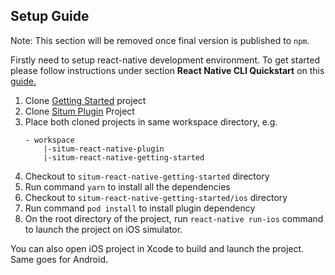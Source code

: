 ## Setup Guide
Note: This section will be removed once final version is published to `npm`.

Firstly need to setup react-native development environment. To get started please follow instructions under section **React Native CLI Quickstart** on this [guide.](https://reactnative.dev/docs/environment-setup) 

1. Clone [Getting Started](https://github.com/situmtech/situm-react-native-plugin) project
2. Clone [Situm Plugin](https://github.com/situmtech/situm-react-native-plugin) Project
3. Place both cloned projects in same workspace directory, e.g. 
    ```
    - workspace
        |-situm-react-native-plugin
        |-situm-react-native-getting-started
4. Checkout to `situm-react-native-getting-started` directory
5. Run command `yarn` to install all the dependencies 
6. Checkout to `situm-react-native-getting-started/ios` directory
7. Run command `pod install` to install plugin dependency 
8. On the root directory of the project, run `react-native run-ios` command to launch the project on iOS simulator. 

You can also open iOS project in Xcode to build and launch the project. Same goes for Android. 
